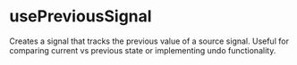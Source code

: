 # usePreviousSignal

Creates a signal that tracks the previous value of a source signal. Useful for comparing current vs previous state or implementing undo functionality.
